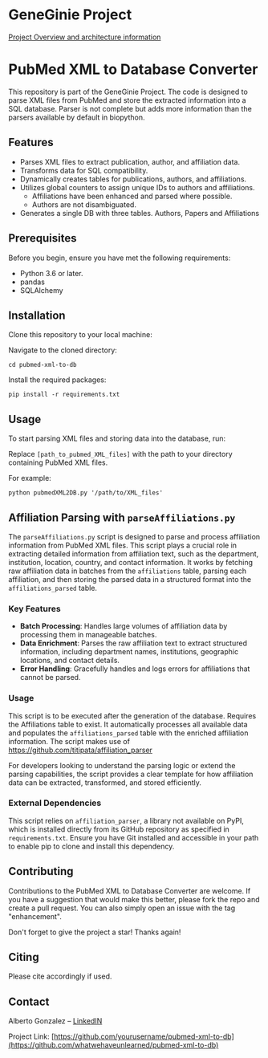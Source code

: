 # GeneGinie Project

[Project Overview and architecture information](https://drive.google.com/file/d/1LLVk6F5CWMrpBzZxysWPCxlLPgrhoW2i/view?usp=sharing) 

# PubMed XML to Database Converter

This repository is part of the GeneGinie Project. The code is designed to parse XML files from PubMed and store the extracted information into a SQL database.
Parser is not complete but adds more information than the parsers available by default in biopython.

## Features

- Parses XML files to extract publication, author, and affiliation data.
- Transforms data for SQL compatibility.
- Dynamically creates tables for publications, authors, and affiliations.
- Utilizes global counters to assign unique IDs to authors and affiliations.
    - Affiliations have been enhanced and parsed where possible.
    - Authors are not disambiguated.
- Generates a single DB with three tables. Authors, Papers and Affiliations

## Prerequisites

Before you begin, ensure you have met the following requirements:
- Python 3.6 or later.
- pandas
- SQLAlchemy

## Installation

Clone this repository to your local machine:

Navigate to the cloned directory:

`cd pubmed-xml-to-db`

Install the required packages:

`pip install -r requirements.txt`

## Usage

To start parsing XML files and storing data into the database, run:

Replace `[path_to_pubmed_XML_files]` with the path to your directory containing PubMed XML files.

For example:

`python pubmedXML2DB.py '/path/to/XML_files'`

## Affiliation Parsing with `parseAffiliations.py`

The `parseAffiliations.py` script is designed to parse and process affiliation information from PubMed XML files. This script plays a crucial role in extracting detailed information from affiliation text, such as the department, institution, location, country, and contact information. It works by fetching raw affiliation data in batches from the `affiliations` table, parsing each affiliation, and then storing the parsed data in a structured format into the `affiliations_parsed` table.

### Key Features

- **Batch Processing**: Handles large volumes of affiliation data by processing them in manageable batches.
- **Data Enrichment**: Parses the raw affiliation text to extract structured information, including department names, institutions, geographic locations, and contact details.
- **Error Handling**: Gracefully handles and logs errors for affiliations that cannot be parsed.

### Usage

This script is to be executed after the generation of the database. Requires the Affiliations table to exist. It automatically processes all available data and populates the `affiliations_parsed` table with the enriched affiliation information. The script makes use of https://github.com/titipata/affiliation_parser

For developers looking to understand the parsing logic or extend the parsing capabilities, the script provides a clear template for how affiliation data can be extracted, transformed, and stored efficiently.

### External Dependencies

This script relies on `affiliation_parser`, a library not available on PyPI, which is installed directly from its GitHub repository as specified in `requirements.txt`. Ensure you have Git installed and accessible in your path to enable pip to clone and install this dependency.


## Contributing

Contributions to the PubMed XML to Database Converter are welcome. If you have a suggestion that would make this better, please fork the repo and create a pull request. You can also simply open an issue with the tag "enhancement".

Don't forget to give the project a star! Thanks again!

## Citing

Please cite accordingly if used. 

## Contact

Alberto Gonzalez – [LinkedIN](https://www.linkedin.com/in/agonzamart/)

Project Link: [https://github.com/yourusername/pubmed-xml-to-db](https://github.com/whatwehaveunlearned/pubmed-xml-to-db)
